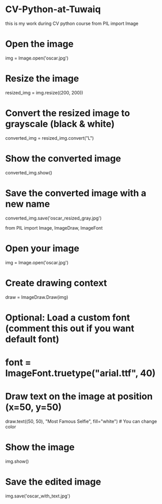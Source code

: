 # CV-Python-at-Tuwaiq
this is my work during CV python course 
from PIL import Image

# Open the image
img = Image.open('oscar.jpg')

# Resize the image
resized_img = img.resize((200, 200))

# Convert the resized image to grayscale (black & white)
converted_img = resized_img.convert("L")

# Show the converted image
converted_img.show()

# Save the converted image with a new name
converted_img.save('oscar_resized_gray.jpg')



  from PIL import Image, ImageDraw, ImageFont

# Open your image
img = Image.open('oscar.jpg')

# Create drawing context
draw = ImageDraw.Draw(img)

# Optional: Load a custom font (comment this out if you want default font)
# font = ImageFont.truetype("arial.ttf", 40)

# Draw text on the image at position (x=50, y=50)
draw.text((50, 50), "Most Famous Selfie", fill="white")  # You can change color

# Show the image
img.show()

# Save the edited image
img.save('oscar_with_text.jpg')

